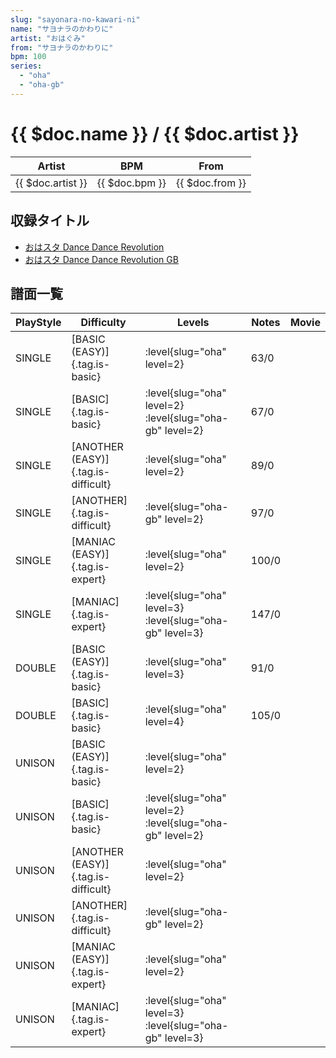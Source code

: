 ```yaml
---
slug: "sayonara-no-kawari-ni"
name: "サヨナラのかわりに"
artist: "おはぐみ"
from: "サヨナラのかわりに"
bpm: 100
series:
  - "oha"
  - "oha-gb"
---
```


# {{ $doc.name }} / {{ $doc.artist }}

|Artist|BPM|From|
|------|---|----|
|{{ $doc.artist }}|{{ $doc.bpm }}|{{ $doc.from }}|

## 収録タイトル

- [おはスタ Dance Dance Revolution](/series/oha/)
- [おはスタ Dance Dance Revolution GB](/series/oha-gb/)

## 譜面一覧

|PlayStyle|Difficulty|Levels|Notes|Movie|
|---------|----------|------|-----|-----|
|SINGLE|[BASIC (EASY)]{.tag.is-basic}|:level{slug="oha" level=2}|63/0||
|SINGLE|[BASIC]{.tag.is-basic}|:level{slug="oha" level=2} :level{slug="oha-gb" level=2}|67/0||
|SINGLE|[ANOTHER (EASY)]{.tag.is-difficult}|:level{slug="oha" level=2}|89/0||
|SINGLE|[ANOTHER]{.tag.is-difficult}|:level{slug="oha-gb" level=2}|97/0||
|SINGLE|[MANIAC (EASY)]{.tag.is-expert}|:level{slug="oha" level=2}|100/0||
|SINGLE|[MANIAC]{.tag.is-expert}|:level{slug="oha" level=3} :level{slug="oha-gb" level=3}|147/0||
|DOUBLE|[BASIC (EASY)]{.tag.is-basic}|:level{slug="oha" level=3}|91/0||
|DOUBLE|[BASIC]{.tag.is-basic}|:level{slug="oha" level=4}|105/0||
|UNISON|[BASIC (EASY)]{.tag.is-basic}|:level{slug="oha" level=2}|||
|UNISON|[BASIC]{.tag.is-basic}|:level{slug="oha" level=2} :level{slug="oha-gb" level=2}|||
|UNISON|[ANOTHER (EASY)]{.tag.is-difficult}|:level{slug="oha" level=2}|||
|UNISON|[ANOTHER]{.tag.is-difficult}|:level{slug="oha-gb" level=2}|||
|UNISON|[MANIAC (EASY)]{.tag.is-expert}|:level{slug="oha" level=2}|||
|UNISON|[MANIAC]{.tag.is-expert}|:level{slug="oha" level=3} :level{slug="oha-gb" level=3}|||
